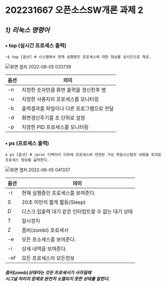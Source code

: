# 202231667 오픈소스SW개론 과제 2

## *1) 리눅스 명령어*
### • top (실시간 프로세스 출력)

```LINUX
~$ top [옵션] # 시스템에서 현재 실행중인 프로세스에 대한 정보를 실시간으로 제공.
```
![화면 캡처 2022-06-05 033739](https://user-images.githubusercontent.com/101923183/172021196-3c08fdf4-24e1-4749-b685-635c8465854a.png)

|옵션|의미|
|---|---|
|-n|지정한 숫자만큼 화면 출력을 갱신한후 명|
|-u|지정한 사용자의 프로세스를 모니터링|
|-b|출력결과를 파일이나 다른 프로그램으로 전달|
|-d|화면갱신주기를 초 단위로 설정|
|-p|지정한 PID 프로세스를 모니터링|

### •  ps (프로세스 출력)

```LINUX
$ ps [옵션] # /proc 디렉터리 이하에 프로세스와 연관된 가상 파일시스템의 내용을 토대로 프로세스 정보를 출력한다.
```
![화면 캡처 2022-06-05 041337](https://user-images.githubusercontent.com/101923183/172022365-1bab35d5-5a48-4070-b99e-a0f459861270.png)

|옵션|의미|
|---|---|
|-r|현재 실행중인 프로세스를 보여준다.|
|S|20초 미만의 짧게 짧듬(Sleep)|
|D|디스크 입출력 대기 같은 인터럽트할 수 없는 대기 상태|
|T|일시정지|
|Z|좀비(zombi) 포로세서|
|-e|모든 프소세스를 보여준다.|
|-i|상세 내역을 보여준다.|
|-ef|모든 프로세스의 모든정보|
###### **좀비(zomb)상태라는 것은 프로세서가 사라질때 <br/> 시그널 처리의 문제로 완전히 소멸되지 못한 상태를 말한다.**
